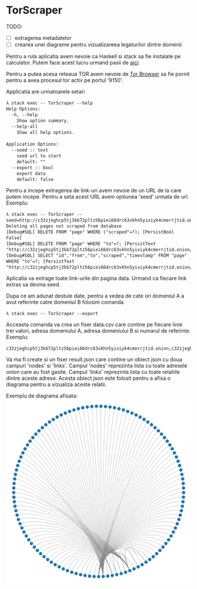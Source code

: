 # TorScraper

TODO:
- [ ] extragerea metadatelor
- [ ] crearea unei diagrame pentru vizualizareea legaturilor dintre domenii

Pentru a rula aplicatia avem nevoie ca Haskell si stack sa fie instalate pe calculator. Putem face acest lucru urmand pasii de [aici](https://docs.haskellstack.org/en/stable/).

Pentru a putea acesa reteaua TOR avem nevoie de [Tor Browser](https://www.torproject.org/download/) sa fie pornit pentru a avea procesul tor activ pe portul '9150'.

Applicatia are urmatoarele setari
```
λ stack exec -- TorScraper --help
Help Options:
  -h, --help
    Show option summary.
  --help-all
    Show all help options.

Application Options:
  --seed :: text
    seed url to start
    default: ""
  --export :: bool
    export data
    default: false
```

Pentru a incepe extragerea de link-uri avem nevoie de un URL de la care putem incepe. Pentru a seta acest URL avem optiunea 'seed' urmata de url. Exemplu:
```
λ stack exec -- TorScraper --seed=http://c32zjeghcp5tj3kb72pltz56piei66drc63vkhn5yixiyk4cmerrjtid.onion/
Deleting all pages not scraped from database
[Debug#SQL] DELETE FROM "page" WHERE ("scraped"=?); [PersistBool False]
[Debug#SQL] DELETE FROM "page" WHERE "to"=?; [PersistText "http://c32zjeghcp5tj3kb72pltz56piei66drc63vkhn5yixiyk4cmerrjtid.onion/"]
[Debug#SQL] SELECT "id","from","to","scraped","timestamp" FROM "page" WHERE "to"=?; [PersistText "http://c32zjeghcp5tj3kb72pltz56piei66drc63vkhn5yixiyk4cmerrjtid.onion/"]
```

Aplicatia va extrage toate link-urile din pagina data. Urmand ca fiecare link extras sa devina seed.

Dupa ce am adunat destule date, pentru a vedea de cate ori domeniul A a avut referinte catre domeniul B folosim comanda
```
λ stack exec -- TorScraper --export
```

Acceasta comanda va crea un fiser data.csv care contine pe fiecare linie trei valori, adresa domeniului A, adresa domeniului B si numarul de referinte. Exemplu: 
```
c32zjeghcp5tj3kb72pltz56piei66drc63vkhn5yixiyk4cmerrjtid.onion,c32zjeghcp5tj3kb72pltz56piei66drc63vkhn5yixiyk4cmerrjtid.onion,23
```

Va ma fi create si un fiser result.json care contine un obiect json cu doua campuri 'nodes' si 'links'. Campul 'nodes' reprezinta lista cu toate adresele onion care au fost gasite. Campul 'links' reprezinta lista cu toate relatiile dintre aceste adrese. Acesta obiect json este folosit pentru a afisa o diagrama pentru a vizualiza aceste relatii. 

Exemplu de diagrama afisata:
![Alt text](graph.png?raw=true "Title")